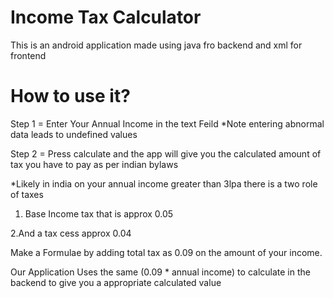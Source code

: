 # Income Tax Calculator
This is an android application made using java fro backend and xml for frontend

# How to use it?
Step 1 = Enter Your Annual Income in the text Feild *Note entering abnormal data leads to undefined values

Step 2 = Press calculate and the app will give you the calculated amount of tax you have to pay as per indian bylaws

*Likely in india on your annual income greater than 3lpa there is a two role of taxes 

1. Base Income tax that is approx 0.05
   
2.And a tax cess approx 0.04

Make a Formulae by adding total tax as 0.09 on the amount of your income.

Our Application Uses the same (0.09 * annual income) to calculate in the backend to give you a appropriate calculated value
